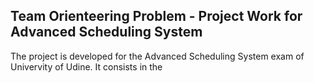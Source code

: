 ## Team Orienteering Problem - Project Work for Advanced Scheduling System

The project is developed for the Advanced Scheduling System exam of Univervity of Udine. It consists in the 
